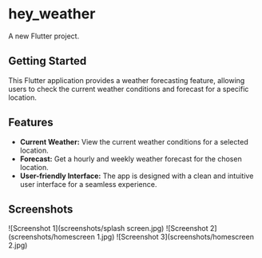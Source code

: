 # hey_weather

A new Flutter project.

## Getting Started

This Flutter application provides a weather forecasting feature, allowing users to check the current weather conditions and forecast for a specific location.

## Features

- **Current Weather:** View the current weather conditions for a selected location.
- **Forecast:** Get a hourly and weekly weather forecast for the chosen location.
- **User-friendly Interface:** The app is designed with a clean and intuitive user interface for a seamless experience.
## Screenshots

![Screenshot 1](screenshots/splash screen.jpg)
![Screenshot 2](screenshots/homescreen 1.jpg)
![Screenshot 3](screenshots/homescreen 2.jpg)

